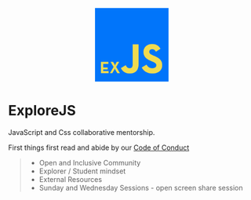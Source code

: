 <div style="width:100%;text-align:center">
<img src="./images/exJSLogo.png" height="150px">
</div>

# ExploreJS

JavaScript and Css collaborative mentorship.

First things first read and abide by our [Code of Conduct](/codeOfConduct)

> - Open and Inclusive Community
> - Explorer / Student mindset
> - External Resources
> - Sunday and Wednesday Sessions - open screen share session
